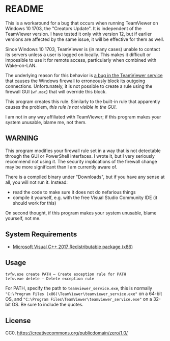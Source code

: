 # README #

This is a workaround for a bug that occurs when running TeamViewer on Windows 10 1703, the "Creators Update".
It is independent of the TeamViewer version. I have tested it only with version 12, but if earlier versions 
are affected by the same issue, it will be effective for them as well.

Since Windows 10 1703, TeamViewer is (in many cases) unable to contact its servers unless a user is logged on
locally. This makes it difficult or impossible to use it for remote access, particularly when combined with
Wake-on-LAN.

The underlying reason for this behavior is 
[a bug in the TeamViewer service](https://community.teamviewer.com/t5/TeamViewer-12/Windows-10-does-not-look-to-start-service-until-logon/td-p/6120/page/4#U7725)
that causes the Windows firewall to erroneously block its outgoing connections. Unfortunately, it is not
possible to create a rule using the firewall GUI (`wf.msc`) that will override this block.

This program creates this rule. Similarly to the built-in rule that apparently causes the problem, *this rule is
not visible in the GUI*.

I am not in any way affiliated with TeamViewer; if this program makes your system unusable, blame me, not them.

## WARNING ##

This program modifies your firewall rule set in a way that is not detectable through the GUI or PowerShell
interfaces. I wrote it, but I very seriously recommend not using it. The security implications of the firewall
change may be more significant than I am currently aware of.

There is a compiled binary under "Downloads", but if you have any sense at all, you will not run it. Instead:

* read the code to make sure it does not do nefarious things
* compile it yourself, e.g. with the free Visual Studio Community IDE (it should work for this)

On second thought, if this program makes your system unusable, blame yourself, not me.

## System Requirements ##

* [Microsoft Visual C++ 2017 Redistributable package (x86)](https://download.microsoft.com/download/1/f/e/1febbdb2-aded-4e14-9063-39fb17e88444/vc_redist.x86.exe)

## Usage ##

    tvfw.exe create PATH – Create exception rule for PATH
    tvfw.exe delete – Delete exception rule

For PATH, specify the path to `teamviewer_service.exe`, this is normally `"C:\Program Files (x86)\TeamViewer\teamviewer_service.exe"` on a 64-bit OS, and `"C:\Program Files\TeamViewer\teamviewer_service.exe"` on a 32-bit OS. Be sure to include the quotes.

## License ##

CC0, https://creativecommons.org/publicdomain/zero/1.0/